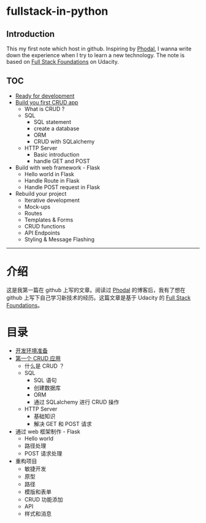 # fullstack-in-python

## Introduction

This my first note which host in github. Inspiring by [Phodal](https://github.com/phodal), I wanna write down the experience when I try to learn a new technology. The note is based on [Full Stack Foundations](https://cn.udacity.com/course/full-stack-foundations--ud088/) on Udacity.

## TOC

- [Ready for development](chapters/chapter_0.md)
- [Build you first CRUD app](chapters/chapter_1_0.md)
    - What is CRUD ?
    - SQL
        - SQL statement
        - create a database
        - ORM
        - CRUD with SQLalchemy
    - HTTP Server
        - Basic introduction
        - handle GET and POST
- Build with web framework - Flask
    - Hello world in Flask
    - Handle Route in Flask
    - Handle POST request in Flask
- Rebuild your project
    - Iterative development
    - Mock-ups
    - Routes
    - Templates & Forms
    - CRUD functions
    - API Endpoints
    - Styling & Message Flashing

---

# 介绍
这是我第一篇在 github 上写的文章。阅读过 [Phodal](https://github.com/phodal) 的博客后，我有了想在 github 上写下自己学习新技术的经历。这篇文章是基于 Udacity 的 [Full Stack Foundations](https://cn.udacity.com/course/full-stack-foundations--ud088/)。

# 目录

- [开发环境准备](chapters/chapter_0.md)
- [第一个 CRUD 应用](chapters/chapter_1_0.md)
    - 什么是 CRUD ？
    - SQL
        - SQL 语句
        - 创建数据库
        - ORM
        - 通过 SQLalchemy 进行 CRUD 操作
    - HTTP Server
        - 基础知识
        - 解决 GET 和 POST 请求
- 通过 web 框架制作 - Flask
    - Hello world
    - 路径处理
    - POST 请求处理
- 重构项目
    - 敏捷开发
    - 原型
    - 路径
    - 模版和表单
    - CRUD 功能添加
    - API
    - 样式和消息

